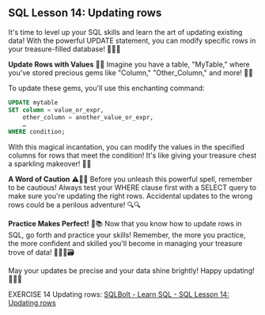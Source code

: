 
## SQL Lesson 14: Updating rows

It's time to level up your SQL skills and learn the art of updating existing data! With the powerful UPDATE statement, you can modify specific rows in your treasure-filled database! 🏴‍☠️💾

**Update Rows with Values** 🔄💎
Imagine you have a table, "MyTable," where you've stored precious gems like "Column," "Other_Column," and more! 💎✨

To update these gems, you'll use this enchanting command:

```sql
UPDATE mytable
SET column = value_or_expr, 
    other_column = another_value_or_expr, 
    …
WHERE condition;
```

With this magical incantation, you can modify the values in the specified columns for rows that meet the condition! It's like giving your treasure chest a sparkling makeover! 💫💎

**A Word of Caution** ⚠️🧙‍♂️
Before you unleash this powerful spell, remember to be cautious! Always test your WHERE clause first with a SELECT query to make sure you're updating the right rows. Accidental updates to the wrong rows could be a perilous adventure! 🔍🔍

**Practice Makes Perfect!** 💪📚
Now that you know how to update rows in SQL, go forth and practice your skills! Remember, the more you practice, the more confident and skilled you'll become in managing your treasure trove of data! 🏴‍☠️🔮🗃️

May your updates be precise and your data shine brightly! Happy updating! 🌟🚀📝

EXERCISE 14 Updating rows: [SQLBolt - Learn SQL - SQL Lesson 14: Updating rows](https://sqlbolt.com/lesson/updating_rows)